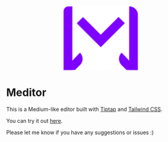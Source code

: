 <p align="center">
  <img src="./public/logo.png" alt="Meditor" width="200" />
</p>

<h1>Meditor</h1>

This is a Medium-like editor built with [Tiptap](https://tiptap.dev/) and [Tailwind CSS](https://tailwindcss.com/).

You can try it out [here](https://meditor.pages.dev/).

Please let me know if you have any suggestions or issues :)

